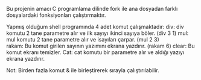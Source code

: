Bu projenin amacı C programlama dilinde fork ile ana dosyadan farklı dosyalardaki fonksiyonları çalıştırmaktır.

Yapmış olduğum shell programında 4 adet komut çalışmaktadır:
	div: div komutu 2 tane parametre alır ve ilk sayıyı ikinci sayıya böler. (div 3 1)
	mul: mul komutu 2 tane parametre alır ve isayıları çarpar. (mul 2 3)	
	rakam: Bu komut girilen sayının yazımını ekrana yazdırır. (rakam 6)
	clear: Bu komut ekranı temizler.
	Cat: cat komutu bir parametre alır ve aldığı yazıyı ekrana yazdırır.
	
Not: Birden fazla komut & ile birleştirerek sırayla çalıştırılabilir.
